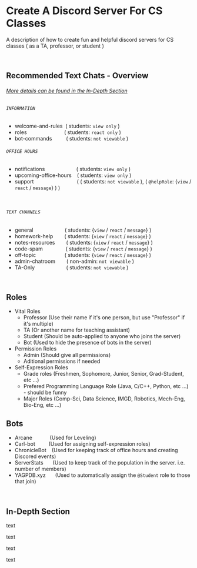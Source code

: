 # Create A Discord Server For CS Classes
A description of how to create fun and helpful discord servers for CS classes ( as a TA, professor, or student )

<br>

## Recommended Text Chats - Overview
###### [More details can be found in the In-Depth Section](#In-Depth-Section)

###### `INFORMATION`
* welcome-and-rules &nbsp;( students: `view only` )
* roles &nbsp; &nbsp; &nbsp; &nbsp; &nbsp; &nbsp; &nbsp; &nbsp; &nbsp; &nbsp; &nbsp; &ensp; ( students: `react only` )
* bot-commands &nbsp; &nbsp; &nbsp; &ensp; ( students: `not viewable` )


###### `OFFICE HOURS`
* notifications &nbsp; &nbsp; &nbsp; &nbsp; &nbsp; &nbsp; &nbsp; &nbsp; &nbsp; &ensp; ( students: `view only` )
* upcoming-office-hours &ensp; ( students: `view only` )
* support &nbsp; &nbsp; &nbsp; &nbsp; &nbsp; &nbsp; &nbsp; &nbsp; &nbsp; &nbsp; &nbsp; &nbsp; &nbsp; &ensp; ( ( students: `not viewable` ), ( `@helpRole`: {`view` / `react` / `message`} ) )

 &nbsp;
###### `TEXT CHANNELS`
* general &nbsp; &nbsp; &nbsp; &nbsp; &nbsp; &nbsp; &nbsp; &nbsp; &nbsp; &ensp; ( students: {`view` / `react` / `message`} )
* homework-help &nbsp; &nbsp; &ensp; ( students: {`view` / `react` / `message`} )
* notes-resources &nbsp; &nbsp; &ensp; ( students: {`view` / `react` / `message`} )
* code-spam &nbsp; &nbsp; &nbsp; &nbsp; &nbsp; &nbsp; &ensp; ( students: {`view` / `react` / `message`} )
* off-topic &nbsp; &nbsp; &nbsp; &nbsp; &nbsp; &nbsp; &nbsp; &nbsp; &ensp; ( students: {`view` / `react` / `message`} )
* admin-chatroom &nbsp; &nbsp; &ensp; ( non-admin: `not viewable` )
* TA-Only &nbsp; &nbsp; &nbsp; &nbsp; &nbsp; &nbsp; &nbsp; &nbsp; &nbsp; &ensp; ( students: `not viewable` )

<br>

## Roles
* Vital Roles
  * Professor (Use their name if it's one person, but use "Professor" if it's multiple)
  * TA (Or another name for teaching assistant)
  * Student (Should be auto-applied to anyone who joins the server)
  * Bot (Used to hide the presence of bots in the server)
* Permission Roles
  * Admin (Should give all permissions)
  * Aditional permissions if needed
* Self-Expression Roles
  * Grade roles (Freshmen, Sophomore, Junior, Senior, Grad-Student, etc ...)
  * Prefered Programming Language Role (Java, C/C++, Python, etc ...) - should be funny
  * Major Roles (Comp-Sci, Data Science, IMGD, Robotics, Mech-Eng, Bio-Eng, etc ...)

<be>

## Bots
* Arcane &ensp; &ensp; &ensp; &ensp; (Used for Leveling)
* Carl-bot &ensp; &ensp; &ensp; (Used for assigning self-expression roles)
* ChronicleBot &ensp; (Used for keeping track of office hours and creating Discored events)
* ServerStats &ensp; &ensp; (Used to keep track of the population in the server. i.e. number of members)
* YAGPDB.xyz &ensp; &ensp; (Used to automatically assign the `@Student` role to those that join)

<br>


## In-Depth Section
text


text


text


text
